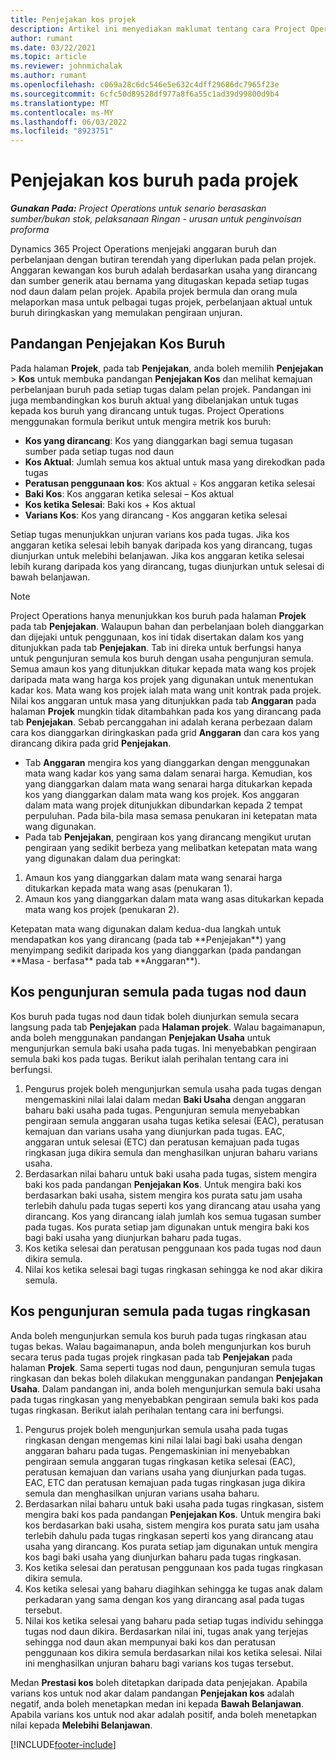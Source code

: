 ```yaml
---
title: Penjejakan kos projek
description: Artikel ini menyediakan maklumat tentang cara Project Operations menjejak kemajuan berbanding kos buruh dan perbelanjaan pada projek.
author: rumant
ms.date: 03/22/2021
ms.topic: article
ms.reviewer: johnmichalak
ms.author: rumant
ms.openlocfilehash: c069a28c6dc546e5e632c4dff29686dc7965f23e
ms.sourcegitcommit: 6cfc50d89528df977a8f6a55c1ad39d99800d9b4
ms.translationtype: MT
ms.contentlocale: ms-MY
ms.lasthandoff: 06/03/2022
ms.locfileid: "8923751"
---
```

# <a name="labor-cost-tracking-on-projects"></a>Penjejakan kos buruh pada projek

_**Gunakan Pada:** Project Operations untuk senario berasaskan sumber/bukan stok, pelaksanaan Ringan - urusan untuk penginvoisan proforma_

Dynamics 365 Project Operations menjejaki anggaran buruh dan perbelanjaan dengan butiran terendah yang diperlukan pada pelan projek. Anggaran kewangan kos buruh adalah berdasarkan usaha yang dirancang dan sumber generik atau bernama yang ditugaskan kepada setiap tugas nod daun dalam pelan projek. Apabila projek bermula dan orang mula melaporkan masa untuk pelbagai tugas projek, perbelanjaan aktual untuk buruh diringkaskan yang memulakan pengiraan unjuran.

## <a name="labor-cost-tracking-view"></a>Pandangan Penjejakan Kos Buruh

Pada halaman **Projek**, pada tab **Penjejakan**, anda boleh memilih **Penjejakan** > **Kos** untuk membuka pandangan **Penjejakan Kos** dan melihat kemajuan perbelanjaan buruh pada setiap tugas dalam pelan projek. Pandangan ini juga membandingkan kos buruh aktual yang dibelanjakan untuk tugas kepada kos buruh yang dirancang untuk tugas. Project Operations menggunakan formula berikut untuk mengira metrik kos buruh:

- **Kos yang dirancang**: Kos yang dianggarkan bagi semua tugasan sumber pada setiap tugas nod daun
- **Kos Aktual**: Jumlah semua kos aktual untuk masa yang direkodkan pada tugas
- **Peratusan penggunaan kos**: Kos aktual ÷ Kos anggaran ketika selesai
- **Baki Kos**: Kos anggaran ketika selesai – Kos aktual
- **Kos ketika Selesai**: Baki kos + Kos aktual
- **Varians Kos**: Kos yang dirancang - Kos anggaran ketika selesai

Setiap tugas menunjukkan unjuran varians kos pada tugas. Jika kos anggaran ketika selesai lebih banyak daripada kos yang dirancang, tugas diunjurkan untuk melebihi belanjawan. Jika kos anggaran ketika selesai lebih kurang daripada kos yang dirancang, tugas diunjurkan untuk selesai di bawah belanjawan.

>[!NOTE]
> Project Operations hanya menunjukkan kos buruh pada halaman **Projek** pada tab **Penjejakan**. Walaupun bahan dan perbelanjaan boleh dianggarkan dan dijejaki untuk penggunaan, kos ini tidak disertakan dalam kos yang ditunjukkan pada tab **Penjejakan**. Tab ini direka untuk berfungsi hanya untuk pengunjuran semula kos buruh dengan usaha pengunjuran semula.
Semua amaun kos yang ditunjukkan ditukar kepada mata wang kos projek daripada mata wang harga kos projek yang digunakan untuk menentukan kadar kos. Mata wang kos projek ialah mata wang unit kontrak pada projek. Nilai kos anggaran untuk masa yang ditunjukkan pada tab **Anggaran** pada halaman **Projek** mungkin tidak ditambahkan pada kos yang dirancang pada tab **Penjejakan**. Sebab percanggahan ini adalah kerana perbezaan dalam cara kos dianggarkan diringkaskan pada grid **Anggaran** dan cara kos yang dirancang dikira pada grid **Penjejakan**. 
>
> - Tab **Anggaran** mengira kos yang dianggarkan dengan menggunakan mata wang kadar kos yang sama dalam senarai harga. Kemudian, kos yang dianggarkan dalam mata wang senarai harga ditukarkan kepada kos yang dianggarkan dalam mata wang kos projek. Kos anggaran dalam mata wang projek ditunjukkan dibundarkan kepada 2 tempat perpuluhan. Pada bila-bila masa semasa penukaran ini ketepatan mata wang digunakan. 
> - Pada tab **Penjejakan**, pengiraan kos yang dirancang mengikut urutan pengiraan yang sedikit berbeza yang melibatkan ketepatan mata wang yang digunakan dalam dua peringkat: 
   ><ol>
   ><li>Amaun kos yang dianggarkan dalam mata wang senarai harga ditukarkan kepada mata wang asas (penukaran 1).</li>
   ><li>Amaun kos yang dianggarkan dalam mata wang asas ditukarkan kepada mata wang kos projek (penukaran 2). </li>
   ></ol>
   >Ketepatan mata wang digunakan dalam kedua-dua langkah untuk mendapatkan kos yang dirancang (pada tab **Penjejakan**) yang menyimpang sedikit daripada kos yang dianggarkan (pada pandangan **Masa - berfasa** pada tab **Anggaran**). 
   
## <a name="reprojecting-costs-on-leaf-node-tasks"></a>Kos pengunjuran semula pada tugas nod daun

Kos buruh pada tugas nod daun tidak boleh diunjurkan semula secara langsung pada tab **Penjejakan** pada **Halaman projek**. Walau bagaimanapun, anda boleh menggunakan pandangan **Penjejakan Usaha** untuk mengunjurkan semula baki usaha pada tugas. Ini menyebabkan pengiraan semula baki kos pada tugas. Berikut ialah perihalan tentang cara ini berfungsi.

1. Pengurus projek boleh mengunjurkan semula usaha pada tugas dengan mengemaskini nilai lalai dalam medan **Baki Usaha** dengan anggaran baharu baki usaha pada tugas. Pengunjuran semula menyebabkan pengiraan semula anggaran usaha tugas ketika selesai (EAC), peratusan kemajuan dan varians usaha yang diunjurkan pada tugas. EAC, anggaran untuk selesai (ETC) dan peratusan kemajuan pada tugas ringkasan juga dikira semula dan menghasilkan unjuran baharu varians usaha.
2. Berdasarkan nilai baharu untuk baki usaha pada tugas, sistem mengira baki kos pada pandangan **Penjejakan Kos**. Untuk mengira baki kos berdasarkan baki usaha, sistem mengira kos purata satu jam usaha terlebih dahulu pada tugas seperti kos yang dirancang atau usaha yang dirancang. Kos yang dirancang ialah jumlah kos semua tugasan sumber pada tugas. Kos purata setiap jam digunakan untuk mengira baki kos bagi baki usaha yang diunjurkan baharu pada tugas.
3. Kos ketika selesai dan peratusan penggunaan kos pada tugas nod daun dikira semula.
4. Nilai kos ketika selesai bagi tugas ringkasan sehingga ke nod akar dikira semula.

## <a name="reprojecting-costs-on-summary-tasks"></a>Kos pengunjuran semula pada tugas ringkasan

Anda boleh mengunjurkan semula kos buruh pada tugas ringkasan atau tugas bekas. Walau bagaimanapun, anda boleh mengunjurkan kos buruh secara terus pada tugas projek ringkasan pada tab **Penjejakan** pada halaman **Projek**. Sama seperti tugas nod daun, pengunjuran semula tugas ringkasan dan bekas boleh dilakukan menggunakan pandangan **Penjejakan Usaha**. Dalam pandangan ini, anda boleh mengunjurkan semula baki usaha pada tugas ringkasan yang menyebabkan pengiraan semula baki kos pada tugas ringkasan. Berikut ialah perihalan tentang cara ini berfungsi.

1. Pengurus projek boleh mengunjurkan semula usaha pada tugas ringkasan dengan mengemas kini nilai lalai bagi baki usaha dengan anggaran baharu pada tugas. Pengemaskinian ini menyebabkan pengiraan semula anggaran tugas ringkasan ketika selesai (EAC), peratusan kemajuan dan varians usaha yang diunjurkan pada tugas. EAC, ETC dan peratusan kemajuan pada tugas ringkasan juga dikira semula dan menghasilkan unjuran varians usaha baharu.
2. Berdasarkan nilai baharu untuk baki usaha pada tugas ringkasan, sistem mengira baki kos pada pandangan **Penjejakan Kos**. Untuk mengira baki kos berdasarkan baki usaha, sistem mengira kos purata satu jam usaha terlebih dahulu pada tugas ringkasan seperti kos yang dirancang atau usaha yang dirancang. Kos purata setiap jam digunakan untuk mengira kos bagi baki usaha yang diunjurkan baharu pada tugas ringkasan.
3. Kos ketika selesai dan peratusan penggunaan kos pada tugas ringkasan dikira semula.
4. Kos ketika selesai yang baharu diagihkan sehingga ke tugas anak dalam perkadaran yang sama dengan kos yang dirancang asal pada tugas tersebut.
5. Nilai kos ketika selesai yang baharu pada setiap tugas individu sehingga tugas nod daun dikira. Berdasarkan nilai ini, tugas anak yang terjejas sehingga nod daun akan mempunyai baki kos dan peratusan penggunaan kos dikira semula berdasarkan nilai kos ketika selesai. Nilai ini menghasilkan unjuran baharu bagi varians kos tugas tersebut. 


Medan **Prestasi kos** boleh ditetapkan daripada data penjejakan. Apabila varians kos untuk nod akar dalam pandangan **Penjejakan kos** adalah negatif, anda boleh menetapkan medan ini kepada **Bawah Belanjawan**. Apabila varians kos untuk nod akar adalah positif, anda boleh menetapkan nilai kepada **Melebihi Belanjawan**.


[!INCLUDE[footer-include](../includes/footer-banner.md)]
